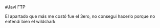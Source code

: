 #Javi FTP

El apartado que más me costó fue el 3ero, no consegui hacerlo porque no entendí bien el wildshark
  
